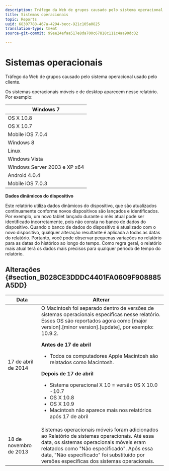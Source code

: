 ```yaml
---
description: Tráfego da Web de grupos causado pelo sistema operacional usado pelo cliente.
title: Sistemas operacionais
topic: Reports
uuid: 68307788-467a-4294-becc-921c105a0825
translation-type: tm+mt
source-git-commit: 99ee24efaa517e8da700c67818c111c4aa90dc02

---
```



# Sistemas operacionais

Tráfego da Web de grupos causado pelo sistema operacional usado pelo cliente.

Os sistemas operacionais móveis e de desktop aparecem nesse relatório. Por exemplo:

| Windows 7 |
|---|
| OS X 10.8 |
| OS X 10.7 |
| Mobile iOS 7.0.4 |
| Windows 8 |
| Linux |
| Windows Vista |
| Windows Server 2003 e XP x64 |
| Android 4.0.4 |
| Mobile iOS 7.0.3 |

**Dados dinâmicos do dispositivo**

Este relatório utiliza dados dinâmicos do dispositivo, que são atualizados continuamente conforme novos dispositivos são lançados e identificados. Por exemplo, um novo tablet lançado durante o mês atual pode ser identificado incorretamente, pois não consta no banco de dados do dispositivo. Quando o banco de dados do dispositivo é atualizado com o novo dispositivo, qualquer alteração resultante é aplicada a todas as datas do relatório. Portanto, você pode observar pequenas variações no relatório para as datas do histórico ao longo do tempo. Como regra geral, o relatório mais atual terá os dados mais precisos para qualquer período de tempo do relatório.

## Alterações {#section_B028CE3DDDC4401FA0609F908885A5DD}

<table id="table_82084301B1044103BB3B293595BC86BD"> 
 <thead> 
  <tr> 
   <th colname="col1" class="entry"> Data </th> 
   <th colname="col2" class="entry"> Alterar </th> 
  </tr>
 </thead>
 <tbody> 
  <tr> 
   <td colname="col1"> 17 de abril de 2014 </td> 
   <td colname="col2">O Macintosh foi separado dentro de versões de sistemas operacionais específicas nesse relatório. Esses OS são reportados agora como [major version].[minor version].[update], por exemplo: 10.9.2. <p><b>Antes de 17 de abril</b> </p> 
    <ul id="ul_57A2173601624E959562A1CE6414184D"> 
     <li id="li_46B45295792B48B2A2EAA54533BE7C7B">Todos os computadores Apple Macintosh são relatados como Macintosh. </li> 
    </ul> <p><b>Depois de 17 de abril</b> </p> 
    <ul id="ul_E3C8E90AE6F84D509DE4288ECFF18D8C"> 
     <li id="li_9F5217DA906E49298551D153628D6AB1">Sistema operacional X 10 = versão 0S X 10.0 -10.7 </li> 
     <li id="li_BCDAE2E90CC14B77A5C17EFA60678382">OS X 10.8 </li> 
     <li id="li_8765C05D409B4AABB9860AE419EE4369">OS X 10.9 </li> 
     <li id="li_09050B76DD9C4F639F83A97E85B16211">Macintosh não aparece mais nos relatórios após 17 de abril </li> 
    </ul> </td> 
  </tr> 
  <tr> 
   <td colname="col1"> 18 de novembro de 2013 </td> 
   <td colname="col2"> Sistemas operacionais móveis foram adicionados ao Relatório de sistemas operacionais. Até essa data, os sistemas operacionais móveis eram relatados como "Não especificado". Após essa data, "Não especificado" foi substituído por versões específicas dos sistemas operacionais. </td> 
  </tr> 
 </tbody> 
</table>

